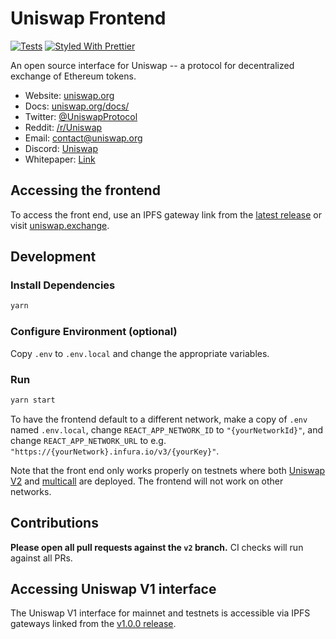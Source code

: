 # Uniswap Frontend

[![Tests](https://github.com/Uniswap/uniswap-frontend/workflows/Tests/badge.svg)](https://github.com/Uniswap/uniswap-frontend/actions?query=workflow%3ATests)
[![Styled With Prettier](https://img.shields.io/badge/code_style-prettier-ff69b4.svg)](https://prettier.io/)

An open source interface for Uniswap -- a protocol for decentralized exchange of Ethereum tokens.

- Website: [uniswap.org](https://uniswap.org/)
- Docs: [uniswap.org/docs/](https://uniswap.org/docs/)
- Twitter: [@UniswapProtocol](https://twitter.com/UniswapProtocol)
- Reddit: [/r/Uniswap](https://www.reddit.com/r/Uniswap/)
- Email: [contact@uniswap.org](mailto:contact@uniswap.org)
- Discord: [Uniswap](https://discord.gg/Y7TF6QA)
- Whitepaper: [Link](https://hackmd.io/C-DvwDSfSxuh-Gd4WKE_ig)

## Accessing the frontend

To access the front end, use an IPFS gateway link from the
[latest release](https://github.com/Uniswap/uniswap-frontend/releases/latest)
or visit [uniswap.exchange](https://uniswap.exchange).

## Development

### Install Dependencies

```bash
yarn
```

### Configure Environment (optional)

Copy `.env` to `.env.local` and change the appropriate variables.

### Run

```bash
yarn start
```

To have the frontend default to a different network, make a copy of `.env` named `.env.local`, 
change `REACT_APP_NETWORK_ID` to `"{yourNetworkId}"`, and change `REACT_APP_NETWORK_URL` to e.g. 
`"https://{yourNetwork}.infura.io/v3/{yourKey}"`. 

Note that the front end only works properly on testnets where both 
[Uniswap V2](https://uniswap.org/docs/v2/smart-contracts/factory/) and 
[multicall](https://github.com/makerdao/multicall) are deployed.
The frontend will not work on other networks.

## Contributions

**Please open all pull requests against the `v2` branch.** 
CI checks will run against all PRs. 

## Accessing Uniswap V1 interface

The Uniswap V1 interface for mainnet and testnets is accessible via IPFS gateways linked 
from the [v1.0.0 release](https://github.com/Uniswap/uniswap-frontend/releases/tag/v1.0.0).
